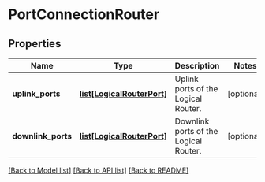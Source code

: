 # PortConnectionRouter

## Properties
Name | Type | Description | Notes
------------ | ------------- | ------------- | -------------
**uplink_ports** | [**list[LogicalRouterPort]**](LogicalRouterPort.md) | Uplink ports of the Logical Router. | [optional] 
**downlink_ports** | [**list[LogicalRouterPort]**](LogicalRouterPort.md) | Downlink ports of the Logical Router. | [optional] 

[[Back to Model list]](../README.md#documentation-for-models) [[Back to API list]](../README.md#documentation-for-api-endpoints) [[Back to README]](../README.md)

